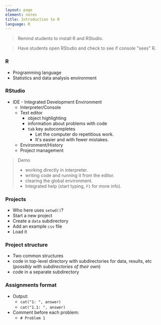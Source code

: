 ```yaml
---
layout: page
element: notes
title: Introduction to R
language: R
---
```


> Remind students to install R and RStudio.

> Have students open RStudio and check to see if console "sees" R.

### R

* Programming language
* Statistics and data analysis environment


### RStudio

* IDE - Integrated Development Environment
    * Interpreter/Console
    * Text editor
        * object highlighting 
        * information about problems with code
        * `tab` key autocompletes
            * Let the computer do repetitious work. 
            * It's easier and with fewer mistakes.
    * Environment/History
    * Project management

> Demo
>
> * working directly in interpreter.
> * writing code and running it from the editor.
> * clearing the global environment.
> * Integrated help (start typing, `F1` for more info).


### Projects

* Who here uses `setwd()`?
* Start a new project
* Create a `data` subdirectory
* Add an example `csv` file
* Load it

### Project structure

* Two common structures
* code in top-level directory with subdirectories for data, results, etc
  (*possibly with subdirectories of their own*)
* code in a separate subdirectory

### Assignments format

* Output:
    * `cat("1: ", answer)`
    * `cat("1.1: ", answer)`
* Comment before each problem:
    * `# Problem 1`
